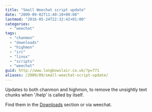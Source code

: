 ```yaml
---
title: "Small Weechat script update"
date: "2009-09-02T11:40:10+00:00"
lastmod: "2016-05-24T22:32:42+01:00"
categories: 
  - "weechat"
tags: 
  - "chanmon"
  - "downloads"
  - "highmon"
  - "irc"
  - "linux"
  - "scripts"
  - "weechat"
guid: http://www.longbowslair.co.uk/?p=771
aliases: /2009/09/small-weechat-script-update/
---
```


Updates to both chanmon and highmon, to remove the unsightly text chunks when '/help' is called by itself.

Find them in the [Downloads](/downloads/) section or via weechat.
